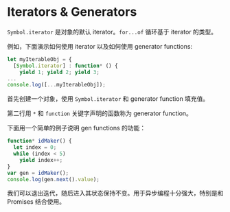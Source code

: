 # Iterators & Generators

`Symbol.iterator` 是对象的默认 iterator。`for...of` 循环基于 iterator 的类型。

例如，下面演示如何使用 iterator 以及如何使用 generator functions:

```js
let myIterableObj = {
  [Symbol.iterator] : function* () {
    yield 1; yield 2; yield 3;
...
console.log([...myIterableObj]);
```

首先创建一个对象，使用 `Symbol.iterator` 和 generator function 填充值。

第二行用 `*` 和 `function` 关键字声明的函数称为 generator function。

下面用一个简单的例子说明 gen functions 的功能：

```js
function* idMaker() {
  let index = 0;
  while (index < 5)
    yield index++;
}
var gen = idMaker();
console.log(gen.next().value);
```

我们可以退出迭代，随后进入其状态保持不变。用于异步编程十分强大，特别是和 Promises 结合使用。
